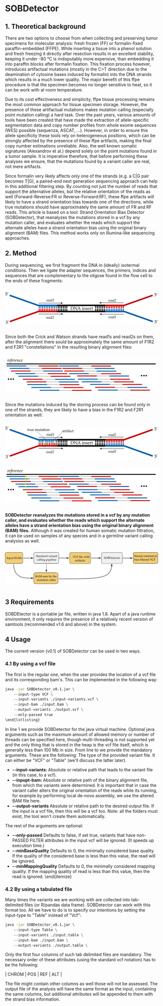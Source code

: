 

# SOBDetector

## 1. Theoretical background
There are two options to choose from when collecting and preserving tumor specimens for molecular analysis: fresh frozen (FF) or formalin-fixed paraffin-embedded (FFPE). While inserting a tissue into a phenol solution and fresh freezing it directly after resection results in an excellent stability, keeping it under -80 °C is indisputably more expensive, than embedding it into paraffin blocks after formalin fixation. This fixation process however, introduces artifactual mutations (mostly in the C>T direction due to the deamination of cytosine bases induced by formalin) into the DNA strands which results in a much lower quality. The major benefit of this ffpe procedure is that the specimen becomes no longer sensitive to heat, so it can be work with at room temperature.

Due to its cost effectiveness and simplicity, ffpe tissue processing remains the most common approach for tissue specimen storage. However, the presence of these artifactual mutations makes mutation calling (especially point mutation calling) a hard task. Over the past years, various amounts of tools have been created that have made the extraction of allele-specific segmentation data and copy number profiles from whole exome sequences (WES) possible (sequenza, ASCAT, …). However, in order to ensure this allele specificity these tools rely on heterogeneous positions, which can be strongly affected by the presence of these ffpe artifacts, making the final copy number estimations unreliable. Also, the well known somatic signatures (Alexandrov et al.) depend solely on the point mutations found in a tumor sample. It is imperative therefore, that before performing these analyses we ensure, that the mutations found by a variant caller are real, not mere artifacts.

Since formalin very likely affects only one of the strands (e.g. a C|G pair becomes T|G), a paired-end next generation sequencing approach can help in this additional filtering step. By counting not just the number of reads that support the alternative alleles, but the relative orientation of the reads as well (Forward-Reverse:FR or Reverse-Forward:RF), these ffpe artifacts will likely to have a strand orientation bias towards one of the directions, while true mutations should have approximately the same amount of FR and RF reads. This article is based on a tool: Strand Orientation Bias Detector (SOBDetector), that reanalyzes the mutations stored in a vcf by any mutation caller, and evaluates whether the reads which support the alternate alleles have a strand orientation bias using the original binary alignment (BAM) files. This method works only on Illumina-like sequencing approaches.

## 2. Method

During sequencing, we first fragment the DNA in (ideally) isotermal conditions. Then we ligate the adapter sequences, the primers, indices and sequences that are complementary to the oligose found in the flow cell to the ends of these fragments:
<div style="text-align:center; padding-top: 15px; padding-bottom: 15px; width:100%"><img src="./figures/paired_end_reads.svg" /></div>

Since both the Crick and Watson strands have read1s and read2s on them, after the alignment there sould be approximately the same amount of F1R2 and F2R1 "constellations" in the resulting binary alignment files:
<div style="text-align:center; padding-top: 15px; padding-bottom: 15px; width:100%"><img src="./figures/paired_end_reads2.svg"/></div>

Since the mutations induced by the storing process can be found only in one of the strands, they are likely to have a bias in the F1R2 and F2R1 orientation as well:

<div style="text-align:center; padding-top: 15px; padding-bottom: 15px; width:100%"><img src="./figures/paired_end_reads3.svg" /></div>

<div style="text-align:center; padding-top: 15px; padding-bottom: 15px; width:100%"><img src="./figures/paired_end_reads4.svg" /></div>

<strong>SOBDetector reanalyzes the mutations stored in a vcf by any mutation caller, and evaluates whether the reads which support the alternate alleles have a strand orientation bias using the original binary alignment (BAM) files.</strong> Although it was created for human somatic mutation filtration, it can be used on samples of any species and in a germline variant calling analysiss as well.

<div style="text-align:center; padding-top: 15px; padding-bottom: 15px; width:100%"><img src="./figures/figure_pipeline.png" /></div>

## 3 Requirements
SOBDEtector is a portable jar file, written in java 1.8. Apart of a java runtime environment, it only requires the presence of a relatively recent version of samtools (recommended v1.6 and above) in the system. 

## 4 Usage
The current version (v0.1) of SOBDetector can be used in two ways. 

### 4.1 By using a vcf file

The first is the regular one, when the user provides the location of a vcf file and its corresponding bam's. This can be implemented in the following way:

```bash
java -jar SOBDetector_v0.1.jar \ 
    --input-type VCF \ 
    --input-variants ./input-variants.vcf \ 
    --input-bam ./input.bam \ 
    --output-variants ./output.vcf \ 
    --only-passed true
\end{lstlisting}
```

In line 1 we provide SOBDetector for the java virtual machine. Optional java arguments such as the maximum amount of allowed memory or number of threads can be specified here, though multi-threading is not supported yet and the only thing that is stored in the heap is the vcf file itself, which is generally less than 100 Mb in size.
From line to we provide the mandatory arguments. These are the following:
 The type of the provided variant file. It can either be "VCF" or "Table" (we'll discuss the latter later).
 
* <strong> --input-variants: </strong>  Absolute or relative path that leads to the variant file (in this case, to a vcf).
* <strong> --inpupt-bam: </strong> Absolute or relative path of the binary alignment file, from which the variants were determined. It is important that in case the variant caller alters the original orientation of the reads while its running, for example by performing local de-novo assembly, we use the altered BAM file here.
* <strong> --output-variants </strong> Absolute or relative path to the desired output file. If the input is a vcf file, then this will be a vcf too. Note: all the folders must exist, the tool won't create them automatically.

The rest of the arguments are optional:

* <strong> --only-passed</strong> Defaults to false, if set true, variants that have non-PASSED FILTER attributes in the input vcf will be ignored. (It speeds up execution time.)
* <strong> --minBaseQuality</strong> Defaults to 0, the minimally considered base quality. If the quality of the considered base is less than this value, the read will be ignored.
* <strong> --minMappingQuality</strong> Defaults to 0, the minimally considered mapping quality. If the mapping quality of read is less than this value, then the read is ignored. 
\end{itemize}

### 4.2 By using a tabulated file

Many times the variants we are working with are collected into tab-delimited files (or R/pandas data frame). SOBDetector can work with this format too. All we have to do is to specify our intentions by setting the input-type to "Table" instead of "Vcf":

```bash
java -jar SOBDetector_v0.1.jar \ 
    --input-type Table \ 
    --input-variants ./input.table \ 
    --input-bam ./input.bam \ 
    --output-variants ./output.table \ 
```

Only the first four columns of such tab delimited files are mandatory. The necessary order of these attributes (using the standard vcf notation) has to be the following: 

| CHROM | POS | REF | ALT |

The file might contain other columns as well those will not be assessed. The output file of the analysis will have the same format as the input, containing the same columns, but additional attributes will be appended to them with the strand bias information. 

